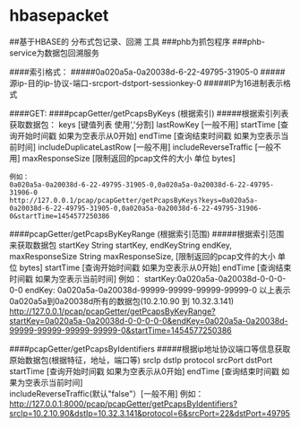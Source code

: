 # hbasepacket
##基于HBASE的 分布式包记录、回溯 工具
###phb为抓包程序
###phb-service为数据包回溯服务

####索引格式：
#####0a020a5a-0a20038d-6-22-49795-31905-0
#####源ip-目的ip-协议-端口-srcport-dstport-sessionkey-0
#####IP为16进制表示格式

####GET:
####pcapGetter/getPcapsByKeys (根据索引)
#####根据索引列表获取数据包：
	keys [键值列表 使用','分割]
	lastRowKey  [一般不用]
	startTime   [查询开始时间戳  如果为空表示从0开始]
	endTime     [查询结束时间戳  如果为空表示当前时间]
	includeDuplicateLastRow [一般不用]
	includeReverseTraffic [一般不用]
	maxResponseSize [限制返回的pcap文件的大小 单位 bytes]

    
    例如：
    0a020a5a-0a20038d-6-22-49795-31905-0,0a020a5a-0a20038d-6-22-49795-31906-0
    http://127.0.0.1/pcap/pcapGetter/getPcapsByKeys?keys=0a020a5a-0a20038d-6-22-49795-31905-0,0a020a5a-0a20038d-6-22-49795-31906-0&startTime=1454577250386


####pcapGetter/getPcapsByKeyRange (根据索引范围)
#####根据索引范围来获取数据包
    startKey String startKey,
    endKeyString endKey,
    maxResponseSize String maxResponseSize, [限制返回的pcap文件的大小 单位 bytes]
    startTime   [查询开始时间戳  如果为空表示从0开始]
    endTime     [查询结束时间戳  如果为空表示当前时间]
    例如：
    startKey:0a020a5a-0a20038d-0-0-0-0-0
    endKey: 0a020a5a-0a20038d-99999-99999-99999-99999-0
    以上表示 0a020a5a到0a20038d所有的数据包(10.2.10.90 到 10.32.3.141)
    http://127.0.0.1/pcap/pcapGetter/getPcapsByKeyRange?startKey=0a020a5a-0a20038d-0-0-0-0-0&endKey=0a020a5a-0a20038d-99999-99999-99999-99999-0&startTime=1454577250386


####pcapGetter/getPcapsByIdentifiers
#####根据ip地址协议端口等信息获取原始数据包(根据特征，地址，端口等)
    srcIp
    dstIp
    protocol
    srcPort
    dstPort
    startTime   [查询开始时间戳  如果为空表示从0开始]
    endTime     [查询结束时间戳  如果为空表示当前时间]		
    includeReverseTraffic(默认"false"）[一般不用]
    例如：
     http://127.0.0.1:8000/pcap/pcapGetter/getPcapsByIdentifiers?srcIp=10.2.10.90&dstIp=10.32.3.141&protocol=6&srcPort=22&dstPort=49795